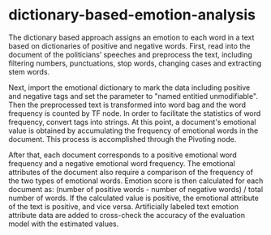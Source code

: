 # dictionary-based-emotion-analysis

The dictionary based approach assigns an emotion to each word in a text based on dictionaries of positive and negative words. 
First, read into the document of the politicians’ speeches and preprocess the text, including filtering numbers, punctuations, stop words, changing cases and extracting stem words. 

Next, import the emotional dictionary to mark the data including positive and negative tags and set the parameter to "named entitied unmodifiable". Then the preprocessed text is transformed into word bag and the word frequency is counted by TF node. In order to facilitate the statistics of word frequency, convert tags into strings. At this point, a document's emotional value is obtained by accumulating the frequency of emotional words in the document. This process is accomplished through the Pivoting node. 

After that, each document corresponds to a positive emotional word frequency and a negative emotional word frequency. The emotional attributes of the document also require a comparison of the frequency of the two types of emotional words. Emotion score is then calculated for each document as: (number of positive words - number of negative words) / total number of words. If the calculated value is positive, the emotional attribute of the text is positive, and vice versa. Artificially labeled text emotion attribute data are added to cross-check the accuracy of the evaluation model with the estimated values.

